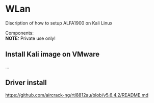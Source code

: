 # WLan
Discription of how to setup ALFA1900 on Kali Linux

Components:   
**NOTE:** Private use only!

## Install Kali image on VMware  
...
## Driver install  

https://github.com/aircrack-ng/rtl8812au/blob/v5.6.4.2/README.md

